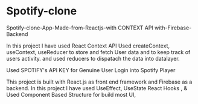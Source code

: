 # Spotify-clone
Spotify-clone-App-Made-from-Reactjs-with CONTEXT API with-Firebase-Backend

In this project I have used React Context API 
Used createContext, useContext, useReducer to store and fetch User data and to keep track of users activity.
and used reducers to dispatach the data into datalayer.

Used SPOTIFY's API KEY for Genuine User Login into Spotify Player 

This project is built with React.js as front end framework and Firebase as a backend.
In this project I have used UseEffect, UseState React Hooks , &
Used Component Based Structure for build most UI,
